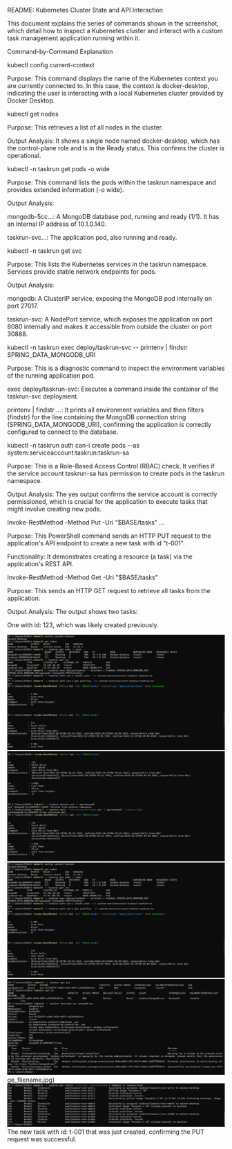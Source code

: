 README: Kubernetes Cluster State and API Interaction

This document explains the series of commands shown in the screenshot, which detail how to inspect a Kubernetes cluster and interact with a custom task management application running within it.


Command-by-Command Explanation

kubectl config current-context

Purpose: This command displays the name of the Kubernetes context you are currently connected to. In this case, the context is docker-desktop, indicating the user is interacting with a local Kubernetes cluster provided by Docker Desktop.

kubectl get nodes

Purpose: This retrieves a list of all nodes in the cluster.

Output Analysis: It shows a single node named docker-desktop, which has the control-plane role and is in the Ready status. This confirms the cluster is operational.

kubectl -n taskrun get pods -o wide

Purpose: This command lists the pods within the taskrun namespace and provides extended information (-o wide).

Output Analysis:

mongodb-5cc...: A MongoDB database pod, running and ready (1/1). It has an internal IP address of 10.1.0.140.

taskrun-svc...: The application pod, also running and ready.

kubectl -n taskrun get svc

Purpose: This lists the Kubernetes services in the taskrun namespace. Services provide stable network endpoints for pods.

Output Analysis:

mongodb: A ClusterIP service, exposing the MongoDB pod internally on port 27017.

taskrun-svc: A NodePort service, which exposes the application on port 8080 internally and makes it accessible from outside the cluster on port 30888.

kubectl -n taskrun exec deploy/taskrun-svc -- printenv | findstr SPRING_DATA_MONGODB_URI

Purpose: This is a diagnostic command to inspect the environment variables of the running application pod.

exec deploy/taskrun-svc: Executes a command inside the container of the taskrun-svc deployment.

printenv | findstr ...: It prints all environment variables and then filters (findstr) for the line containing the MongoDB connection string (SPRING_DATA_MONGODB_URI), confirming the application is correctly configured to connect to the database.

kubectl -n taskrun auth can-i create pods --as system:serviceaccount:taskrun:taskrun-sa

Purpose: This is a Role-Based Access Control (RBAC) check. It verifies if the service account taskrun-sa has permission to create pods in the taskrun namespace.

Output Analysis: The yes output confirms the service account is correctly permissioned, which is crucial for the application to execute tasks that might involve creating new pods.

Invoke-RestMethod -Method Put -Uri "$BASE/tasks" ...

Purpose: This PowerShell command sends an HTTP PUT request to the application's API endpoint to create a new task with id "t-001".

Functionality: It demonstrates creating a resource (a task) via the application's REST API.

Invoke-RestMethod -Method Get -Uri "$BASE/tasks"

Purpose: This sends an HTTP GET request to retrieve all tasks from the application.

Output Analysis: The output shows two tasks:

One with id: 123, which was likely created previously.

![Commands](kub1.jpg)
![](kub2.jpg)
![](kub3.jpg)
![](kub4.jpg)ge_filename.jpg)
![](kub5.jpg)
The new task with id: t-001 that was just created, confirming the PUT request was successful.

